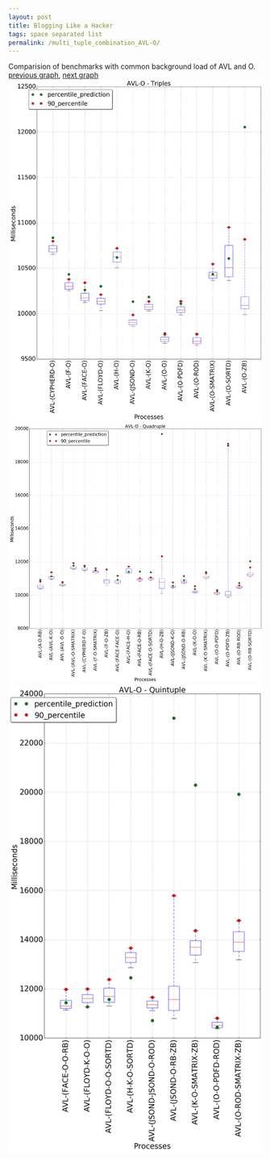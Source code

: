 ```yaml
---
layout: post
title: Blogging Like a Hacker
tags: space separated list
permalink: /multi_tuple_combination_AVL-O/
---
```


Comparision of benchmarks with common background load of AVL and O.
[previous graph](../multi_tuple_combination_AVL-K/), [next graph](../multi_tuple_combination_AVL-PDFD/)
![graph figure](./images/triple/AVL/AVL-O_box.png)![graph figure](./images/quadruple/AVL/AVL-O_box.png)![graph figure](./images/quintuple/AVL/AVL-O_box.png)